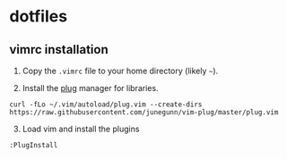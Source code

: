 # dotfiles

## vimrc installation

1. Copy the `.vimrc` file to your home directory (likely `~`).

2. Install the [plug](https://github.com/junegunn/vim-plug) manager for libraries.

`curl -fLo ~/.vim/autoload/plug.vim --create-dirs https://raw.githubusercontent.com/junegunn/vim-plug/master/plug.vim`

3. Load vim and install the plugins

```
:PlugInstall
```
